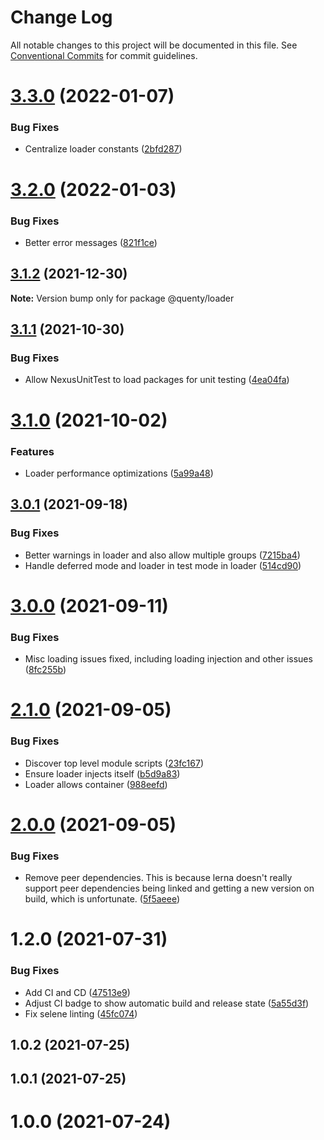 # Change Log

All notable changes to this project will be documented in this file.
See [Conventional Commits](https://conventionalcommits.org) for commit guidelines.

# [3.3.0](https://github.com/Quenty/NevermoreEngine/compare/@quenty/loader@3.2.0...@quenty/loader@3.3.0) (2022-01-07)


### Bug Fixes

* Centralize loader constants ([2bfd287](https://github.com/Quenty/NevermoreEngine/commit/2bfd287a369a6cbcd307a0983f47d246f1bf32a4))





# [3.2.0](https://github.com/Quenty/NevermoreEngine/compare/@quenty/loader@3.1.2...@quenty/loader@3.2.0) (2022-01-03)


### Bug Fixes

* Better error messages ([821f1ce](https://github.com/Quenty/NevermoreEngine/commit/821f1cefc9297c26c5aab2e414618de183857d21))





## [3.1.2](https://github.com/Quenty/NevermoreEngine/compare/@quenty/loader@3.1.1...@quenty/loader@3.1.2) (2021-12-30)

**Note:** Version bump only for package @quenty/loader





## [3.1.1](https://github.com/Quenty/NevermoreEngine/compare/@quenty/loader@3.1.0...@quenty/loader@3.1.1) (2021-10-30)


### Bug Fixes

* Allow NexusUnitTest to load packages for unit testing ([4ea04fa](https://github.com/Quenty/NevermoreEngine/commit/4ea04fa50d3908f71bd6f14a14ef4a74be6cdb00))





# [3.1.0](https://github.com/Quenty/NevermoreEngine/compare/@quenty/loader@3.0.1...@quenty/loader@3.1.0) (2021-10-02)


### Features

* Loader performance optimizations ([5a99a48](https://github.com/Quenty/NevermoreEngine/commit/5a99a4885685fce43c4214c088be459c5a18b4b5))





## [3.0.1](https://github.com/Quenty/NevermoreEngine/compare/@quenty/loader@3.0.0...@quenty/loader@3.0.1) (2021-09-18)


### Bug Fixes

* Better warnings in loader and also allow multiple groups ([7215ba4](https://github.com/Quenty/NevermoreEngine/commit/7215ba425e85bf5ad080d72f39d7645fa8e4fe06))
* Handle deferred mode and loader in test mode in loader ([514cd90](https://github.com/Quenty/NevermoreEngine/commit/514cd9043d20b6d2f2c019e920b19212b0dc96af))





# [3.0.0](https://github.com/Quenty/NevermoreEngine/compare/@quenty/loader@2.1.0...@quenty/loader@3.0.0) (2021-09-11)


### Bug Fixes

* Misc loading issues fixed, including loading injection and other issues ([8fc255b](https://github.com/Quenty/NevermoreEngine/commit/8fc255ba912c343f6c615f37c4e465abda0edac8))





# [2.1.0](https://github.com/Quenty/NevermoreEngine/compare/@quenty/loader@2.0.0...@quenty/loader@2.1.0) (2021-09-05)


### Bug Fixes

* Discover top level module scripts ([23fc167](https://github.com/Quenty/NevermoreEngine/commit/23fc1676f1140bb75e818e8aae0fb5fd514a5065))
* Ensure loader injects itself ([b5d9a83](https://github.com/Quenty/NevermoreEngine/commit/b5d9a838d0c8cb4df83bf606eb56c69b64c75002))
* Loader allows container ([988eefd](https://github.com/Quenty/NevermoreEngine/commit/988eefdfa26f4b547da829cf7ddf65a58747b7c8))





# [2.0.0](https://github.com/Quenty/NevermoreEngine/compare/@quenty/loader@1.2.0...@quenty/loader@2.0.0) (2021-09-05)


### Bug Fixes

* Remove peer dependencies. This is because lerna doesn't really support peer dependencies being linked and getting a new version on build, which is unfortunate. ([5f5aeee](https://github.com/Quenty/NevermoreEngine/commit/5f5aeeea8de9975435309e53679f0ef7064f9dd0))





# 1.2.0 (2021-07-31)


### Bug Fixes

* Add CI and CD ([47513e9](https://github.com/Quenty/NevermoreEngine/commit/47513e9b568162707534af132396dd8756947dd3))
* Adjust CI badge to show automatic build and release state ([5a55d3f](https://github.com/Quenty/NevermoreEngine/commit/5a55d3f19bf8d66a760d67da9b56ed47fab74656))
* Fix selene linting ([45fc074](https://github.com/Quenty/NevermoreEngine/commit/45fc07489ee59127ac6582689f19a0e87c1e5b5a))



## 1.0.2 (2021-07-25)



## 1.0.1 (2021-07-25)



# 1.0.0 (2021-07-24)
